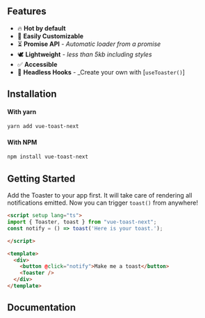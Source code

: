 ## Features

- 🔥 **Hot by default**
- 🔩 **Easily Customizable**
- ⏳ **Promise API** - _Automatic loader from a promise_
- 🕊 **Lightweight** - _less than 5kb including styles_
- ✅ **Accessible**
- 🤯 **Headless Hooks** - _Create your own with [`useToaster()`]

## Installation

#### With yarn

```sh
yarn add vue-toast-next
```

#### With NPM

```sh
npm install vue-toast-next
```

## Getting Started

Add the Toaster to your app first. It will take care of rendering all notifications emitted. Now you can trigger `toast()` from anywhere!

```html
<script setup lang="ts">
import { Toaster, toast } from "vue-toast-next";
const notify = () => toast('Here is your toast.');

</script>

<template>
  <div>
    <button @click="notify">Make me a toast</button>
    <Toaster />
  </div>
</template>
```

## Documentation
